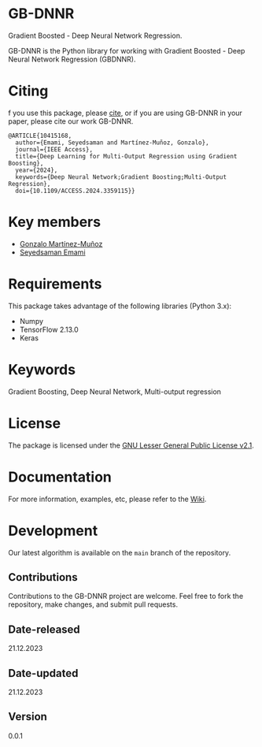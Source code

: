# GB-DNNR

Gradient Boosted - Deep Neural Network Regression.

GB-DNNR is the Python library for working with Gradient Boosted - Deep Neural Network Regression (GBDNNR).

# Citing

f you use this package, please [cite](CITATION.cff), or if you are using GB-DNNR in your paper, please cite our work GB-DNNR.

```
@ARTICLE{10415168,
  author={Emami, Seyedsaman and Martínez-Muñoz, Gonzalo},
  journal={IEEE Access}, 
  title={Deep Learning for Multi-Output Regression using Gradient Boosting}, 
  year={2024},
  keywords={Deep Neural Network;Gradient Boosting;Multi-Output Regression},
  doi={10.1109/ACCESS.2024.3359115}}
```
# Key members 
- [Gonzalo Martínez-Muñoz](https://github.com/gmarmu)
- [Seyedsaman Emami](https://github.com/samanemami)

# Requirements
This package takes advantage of the following libraries (Python 3.x):

- Numpy
- TensorFlow 2.13.0 
- Keras

# Keywords
Gradient Boosting, Deep Neural Network, Multi-output regression

# License
The package is licensed under the [GNU Lesser General Public License v2.1](https://github.com/GAA-UAM/GBNN/blob/main/LICENSE).

# Documentation
For more information, examples, etc, please refer to the [Wiki](https://github.com/GAA-UAM/GB-DNNR/wiki).

# Development
Our latest algorithm is available on the `main` branch of the repository.

## Contributions
Contributions to the GB-DNNR project are welcome. Feel free to fork the repository, make changes, and submit pull requests.

## Date-released
21.12.2023

## Date-updated
21.12.2023

## Version
0.0.1
